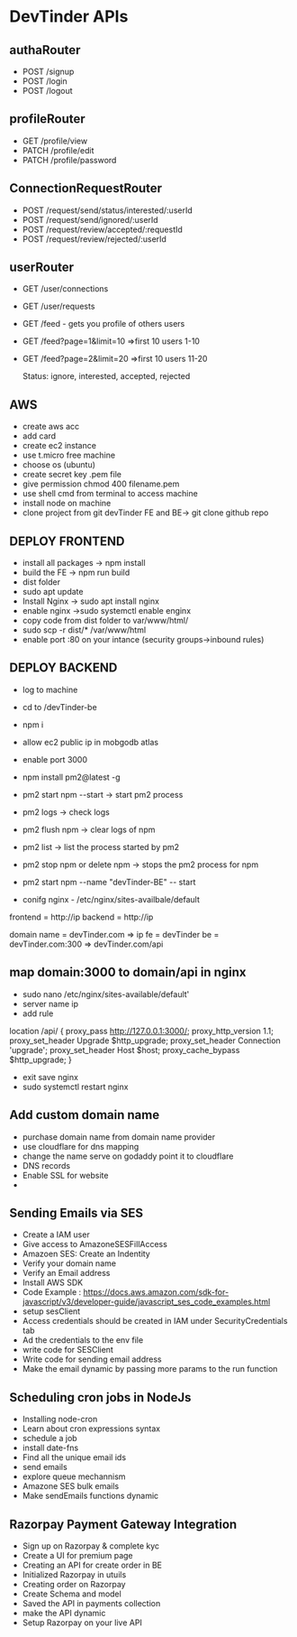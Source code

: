 # DevTinder APIs

## authaRouter

- POST /signup
- POST /login
- POST /logout

## profileRouter

- GET /profile/view
- PATCH /profile/edit
- PATCH /profile/password

## ConnectionRequestRouter

- POST /request/send/status/interested/:userId
- POST /request/send/ignored/:userId
- POST /request/review/accepted/:requestId
- POST /request/review/rejected/:userId

## userRouter

- GET /user/connections
- GET /user/requests
- GET /feed - gets you profile of others users

- GET /feed?page=1&limit=10 =>first 10 users 1-10
- GET /feed?page=2&limit=20 =>first 10 users 11-20

  Status: ignore, interested, accepted, rejected

## AWS

- create aws acc
- add card
- create ec2 instance
- use t.micro free machine
- choose os (ubuntu)
- create secret key .pem file
- give permission chmod 400 filename.pem
- use shell cmd from terminal to access machine
- install node on machine
- clone project from git devTinder FE and BE-> git clone github repo

## DEPLOY FRONTEND

- install all packages -> npm install
- build the FE -> npm run build
- dist folder
- sudo apt update
- Install Nginx -> sudo apt install nginx
- enable nginx ->sudo systemctl enable enginx
- copy code from dist folder to var/www/html/
- sudo scp -r dist/\* /var/www/html
- enable port :80 on your intance (security groups->inbound rules)

## DEPLOY BACKEND

- log to machine
- cd to /devTinder-be
- npm i
- allow ec2 public ip in mobgodb atlas
- enable port 3000
- npm install pm2@latest -g
- pm2 start npm --start -> start pm2 process
- pm2 logs -> check logs
- pm2 flush npm -> clear logs of npm
- pm2 list -> list the process started by pm2
- pm2 stop npm or delete npm -> stops the pm2 process for npm
- pm2 start npm --name "devTinder-BE" -- start

- conifg nginx - /etc/nginx/sites-availbale/default

frontend = http://ip
backend = http://ip

domain name = devTinder.com => ip
fe = devTinder
be = devTinder.com:300 => devTinder.com/api

## map domain:3000 to domain/api in nginx

- sudo nano /etc/nginx/sites-available/default'
- server name ip
- add rule

location /api/ {
proxy_pass http://127.0.0.1:3000/;
proxy_http_version 1.1;
proxy_set_header Upgrade $http_upgrade;
proxy_set_header Connection 'upgrade';
proxy_set_header Host $host;
proxy_cache_bypass $http_upgrade;
}

- exit save nginx
- sudo systemctl restart nginx

## Add custom domain name

- purchase domain name from domain name provider
- use cloudflare for dns mapping
- change the name serve on godaddy point it to cloudflare
- DNS records
- Enable SSL for website
-

## Sending Emails via SES

- Create a IAM user
- Give access to AmazoneSESFillAccess
- Amazoen SES: Create an Indentity
- Verify your domain name
- Verify an Email address
- Install AWS SDK
- Code Example : https://docs.aws.amazon.com/sdk-for-javascript/v3/developer-guide/javascript_ses_code_examples.html
- setup sesClient
- Access credentials should be created in IAM under SecurityCredentials tab
- Ad the credentials to the env file
- write code for SESClient
- Write code for sending email address
- Make the email dynamic by passing more params to the run function

## Scheduling cron jobs in NodeJs

- Installing node-cron
- Learn about cron expressions syntax
- schedule a job
- install date-fns
- Find all the unique email ids
- send emails
- explore queue mechannism
- Amazone SES bulk emails
- Make sendEmails functions dynamic

## Razorpay Payment Gateway Integration

- Sign up on Razorpay & complete kyc
- Create a UI for premium page
- Creating an API for create order in BE
- Initialized Razorpay in utuils
- Creating order on Razorpay
- Create Schema and model
- Saved the API in payments collection
- make the API dynamic
- Setup Razorpay on your live API

